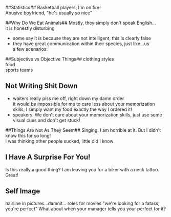##Statistics##
Basketball players, I'm on fire!  
Abusive boyfriend, "he's usually so nice"  

##Why Do We Eat Animals##
Mostly, they simply don't speak English...   
it is honestly disturbing  
 - some say it is because they are not intelligent, this is clearly false  
 - they have great communication within their species, just like...us  
a few scenarios:

##Subjective vs Objective Things##
clothing styles  
food  
sports teams  

## Not Writing Shit Down ##
 - waiters really piss me off, right down my damn order  
it would be impossible for me to care less about your memorization
skills, I simply want my food exactly the way I ordered it! 
 - speakers. We don't care about your memorization skills, just use some
   visual cues and don't get stuck!

##Things Are Not As They Seem##
Singing. I am horrible at it. But I didn't know this for so long!  
I was thinking other people sucked, little did I know  

## I Have A Surprise For You! ##
Is this really a good thing? 
I am leaving you for a biker with a neck tattoo. Great!


## Self Image ##
hairline in pictures...damnit...
roles for movies "we're looking for a fatass, you're perfect"
What about when your manager tells you your perfect for it? 

